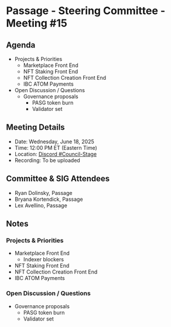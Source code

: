 # Passage - Steering Committee - Meeting #15

## Agenda
- Projects & Priorities
  - Marketplace Front End
  - NFT Staking Front End
  - NFT Collection Creation Front End
  - IBC ATOM Payments
- Open Discussion / Questions
  - Governance proposals
    - PASG token burn
    - Validator set

## Meeting Details
- Date: Wednesday, June 18, 2025
- Time: 12:00 PM ET (Eastern Time)
- Location: [Discord #Council-Stage](https://discord.gg/passage)
- Recording: To be uploaded

## Committee & SIG Attendees
- Ryan Dolinsky, Passage
- Bryana Kortendick, Passage
- Lex Avellino, Passage

##  Notes
### Projects & Priorities
- Marketplace Front End
  - Indexer blockers
- NFT Staking Front End
- NFT Collection Creation Front End
- IBC ATOM Payments

### Open Discussion / Questions
- Governance proposals
  - PASG token burn
  - Validator set

